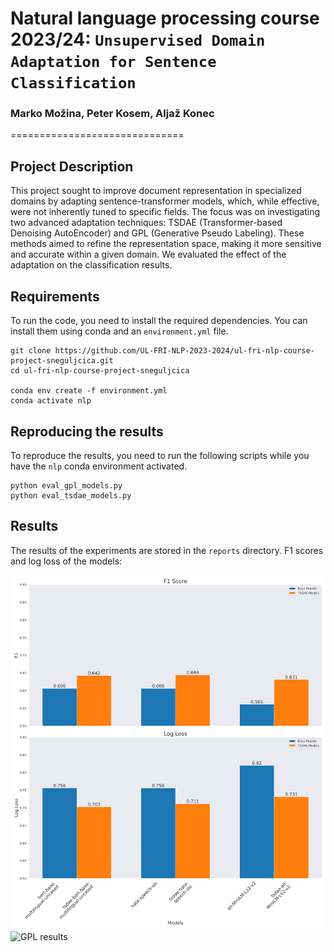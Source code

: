 # Natural language processing course 2023/24: `Unsupervised Domain Adaptation for Sentence Classification`

### Marko Možina, Peter Kosem, Aljaž Konec
==============================

## Project Description
This project sought to improve document representation in specialized domains by adapting sentence-transformer models, which, while effective, were not inherently tuned to specific fields. The focus was on investigating two advanced adaptation techniques: TSDAE (Transformer-based Denoising AutoEncoder) and GPL (Generative Pseudo Labeling). These methods aimed to refine the representation space, making it more sensitive and accurate within a given domain. We evaluated the effect of the adaptation on the classification results.

## Requirements
To run the code, you need to install the required dependencies. You can install them using conda and an `environment.yml` file.

```
git clone https://github.com/UL-FRI-NLP-2023-2024/ul-fri-nlp-course-project-sneguljcica.git
cd ul-fri-nlp-course-project-sneguljcica

conda env create -f environment.yml
conda activate nlp
```

## Reproducing the results

To reproduce the results, you need to run the following scripts while you have the `nlp` conda environment activated.

```
python eval_gpl_models.py
python eval_tsdae_models.py
```

## Results

The results of the experiments are stored in the `reports` directory. F1 scores and log loss of the models:

![TSDAE results](./reports/fig/tsdae_base.png)
![GPL results](.reports/fig/gpl_base.png)